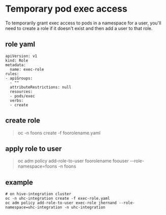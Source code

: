 # Temporary pod exec access
To temporarily grant exec access to pods in a namespace for a user, you'll need to create a role if it doesn't exist and then add a user to that role.

## role yaml
```
apiVersion: v1
kind: Role
metadata:
  name: exec-role
rules:
- apiGroups:
  - ""
  attributeRestrictions: null
  resources:
  - pods/exec
  verbs:
  - create
```

## create role
> oc -n foons create -f foorolename.yaml

## apply role to user
> oc adm policy add-role-to-user foorolename foouser --role-namespace=foons -n foons


## example
```
# on hive-integration cluster
oc -n uhc-integration create -f exec-role.yaml
oc adm policy add-role-to-user exec-role jhernand --role-namespace=uhc-integration -n uhc-integration
```

